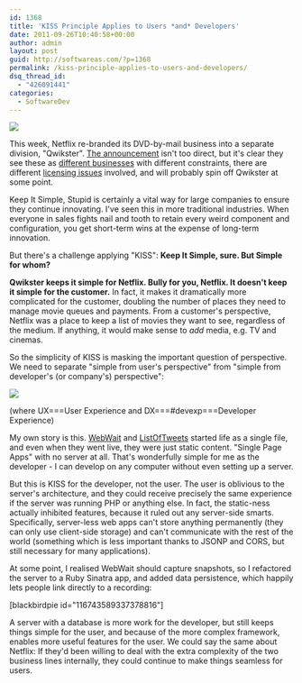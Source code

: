 ```yaml
---
id: 1368
title: 'KISS Principle Applies to Users *and* Developers'
date: 2011-09-26T10:40:58+00:00
author: admin
layout: post
guid: http://softwareas.com/?p=1368
permalink: /kiss-principle-applies-to-users-and-developers/
dsq_thread_id:
  - "426091441"
categories:
  - SoftwareDev
---
```

![](http://i.imgur.com/EKDFQ.jpg)

This week, Netflix re-branded its DVD-by-mail business into a separate division, "Qwikster". [The announcement](http://blog.netflix.com/2011/09/explanation-and-some-reflections.html) isn't too direct, but it's clear they see these as [different businesses]((http://www.bothsidesofthetable.com/2011/09/19/why-reed-hastings-should-be-applauded-for-netflix-split/)) with different constraints, there are different [licensing issues](http://www.wired.com/epicenter/2011/09/netflix-qwikster-split-licensing/) involved, and will probably spin off Qwikster at some point.

Keep It Simple, Stupid is certainly a vital way for large companies to ensure they continue innovating. I've seen this in more traditional industries. When everyone in sales fights nail and tooth to retain every weird component and configuration, you get short-term wins at the expense of long-term innovation.

But there's a challenge applying "KISS": **Keep It Simple, sure. But Simple for whom?**

**Qwikster keeps it simple for Netflix. Bully for you, Netflix. It doesn't keep it simple for the customer.** In fact, it makes it dramatically more complicated for the customer, doubling the number of places they need to manage movie queues  and payments. From a customer's perspective, Netflix was a place to keep a list of movies they want to see, regardless of the medium. If anything, it would make sense to *add* media, e.g. TV and cinemas.

So the simplicity of KISS is masking the important question of perspective. We need to separate "simple from user's perspective" from "simple from developer's (or company's) perspective":

![](http://picupper.com/2011/09/26/kissmatrix-9hx.png)

(where UX===User Experience and DX===#devexp===Developer Experience)

My own story is this. [WebWait](http://webwait.com) and [ListOfTweets](http://listoftweets.com) started life as a single file, and even when they went live, they were just static content. "Single Page Apps" with no server at all. That's wonderfully simple for me as the developer - I can develop on any computer without even setting up a server.

But this is KISS for the developer, not the user. The user is oblivious to the server's architecture, and they could receive precisely the same experience if the server was running PHP or anything else. In fact, the static-ness actually inhibited features, because it ruled out any server-side smarts. Specifically, server-less web apps can't store anything permanently (they can only use client-side storage) and can't communicate with the rest of the world (something which is less important thanks to JSONP and CORS, but still necessary for many applications).

At some point, I realised WebWait should capture snapshots, so I refactored the server to a Ruby Sinatra app, and added data persistence, which happily lets people link directly to a recording:

[blackbirdpie id="116743589337378816"]

A server with a database is more work for the developer, but still keeps things simple for the user, and because of the more complex framework, enables more useful features for the user. We could say the same about Netflix: If they'd been willing to deal with the extra complexity of the two business lines internally, they could continue to make things seamless for users.